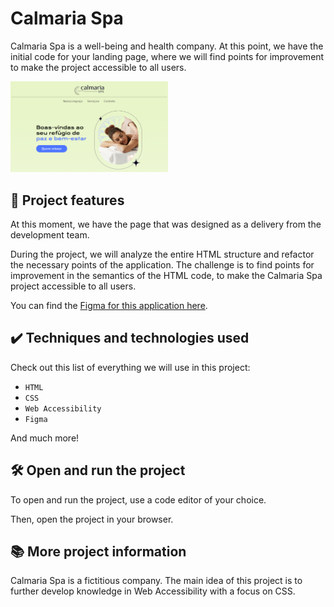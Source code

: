 # Calmaria Spa

Calmaria Spa is a well-being and health company. At this point, we have the initial code for your landing page, where we will find points for improvement to make the project accessible to all users.

<img src="./assets/screenshot.png" alt="Calmaria Spa" width="50%">


## 🔨 Project features

At this moment, we have the page that was designed as a delivery from the development team.

During the project, we will analyze the entire HTML structure and refactor the necessary points of the application.
The challenge is to find points for improvement in the semantics of the HTML code, to make the Calmaria Spa project accessible to all users.

You can find the [Figma for this application here](https://www.figma.com/file/1pDTUXo7ovT6zlE64Zw509/Calmaria-Spa--%7C-Forma%C3%A7%C3%A3o-Acessabilidade?type=design&node-id=98-1263&mode=design&t=iIe3hZrzPEvVEi0o-0).

## ✔️ Techniques and technologies used

Check out this list of everything we will use in this project:

- `HTML`
- `CSS`
- `Web Accessibility`
- `Figma`

And much more!

## 🛠️ Open and run the project

To open and run the project, use a code editor of your choice.

Then, open the project in your browser.

## 📚 More project information

Calmaria Spa is a fictitious company.
The main idea of ​​this project is to further develop knowledge in Web Accessibility with a focus on CSS.